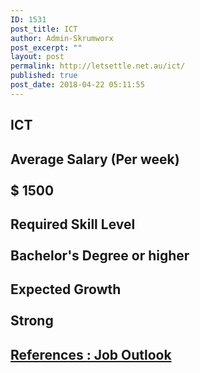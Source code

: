 ```yaml
---
ID: 1531
post_title: ICT
author: Admin-Skrumworx
post_excerpt: ""
layout: post
permalink: http://letsettle.net.au/ict/
published: true
post_date: 2018-04-22 05:11:55
---
```

<h2>ICT</h2>		
			<h2>Average Salary (Per week)<br><br>$ 1500 </h2>		
			<h2>Required Skill Level <br><br>Bachelor's Degree or higher</h2>		
			<h2>Expected Growth<br><br>Strong</h2>		
			<h2><a href="http://joboutlook.gov.au">References : Job Outlook</a></h2>		
			<html>
  <head>
  </head>
  <body>
  </body>
</html>		
			<html>
  <head>
  </head>
  <body>
  </body>
</html>